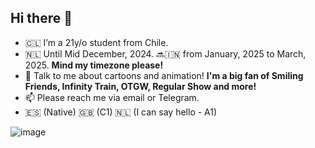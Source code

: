 ## Hi there 👋
- 🇨🇱 I’m a 21y/o student from Chile.
- 🇳🇱 Until Mid December, 2024. 🔜🇮🇳 from January, 2025 to March, 2025. **Mind my timezone please!**
- 💬 Talk to me about cartoons and animation! **I'm a big fan of Smiling Friends, Infinity Train, OTGW, Regular Show and more!**
- 📫 Please reach me via email or Telegram.
-  🇪🇸 (Native) 🇬🇧 (C1) 🇳🇱 (I can say hello - A1)

![image](https://github.com/user-attachments/assets/4d9be656-5c71-4514-8b01-0d0c3218bc54)

<!--
**tomastrivino/tomastrivino** is a ✨ _special_ ✨ repository because its `README.md` (this file) appears on your GitHub profile.

Here are some ideas to get you started:

- 🔭 I’m currently working on ...
- 🌱 I’m currently learning ...
- 👯 I’m looking to collaborate on ...
- 🤔 I’m looking for help with ...
- 💬 Ask me about ...
- 📫 How to reach me: ...
- 😄 Pronouns: ...
- ⚡ Fun fact: ...

-->
